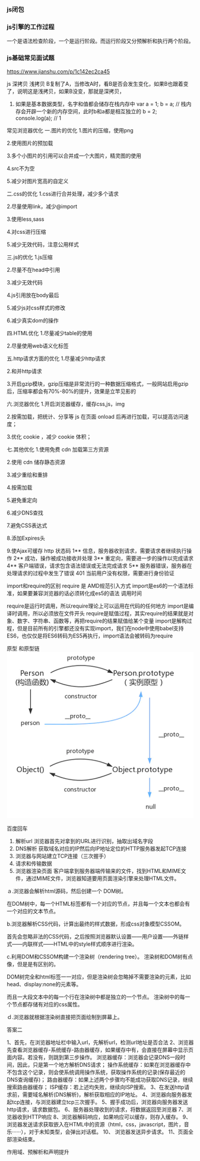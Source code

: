 ### js闭包

### js引擎的工作过程
一个是语法检查阶段，一个是运行阶段。而运行阶段又分预解析和执行两个阶段。
### js基础常见面试题
https://www.jianshu.com/p/1c142ec2ca45

js 深拷贝 浅拷贝
B复制了A，当修改A时，看B是否会发生变化，如果B也跟着变了，说明这是浅拷贝，如果B没变，那就是深拷贝，
1. 如果是基本数据类型，名字和值都会储存在栈内存中
var a = 1;
b = a; // 栈内存会开辟一个新的内存空间，此时b和a都是相互独立的
b = 2;
console.log(a); // 1


常见浏览器优化
一.图片的优化
1.图片的压缩，使用png

2.使用图片的预加载

3.多个小图片的引用可以合并成一个大图片，精灵图的使用

4.src不为空

5.减少对图片宽高的自定义

二.css的优化
1.css进行合并处理，减少多个请求

2.尽量使用link，减少@import

3.使用less,sass

4.对css进行压缩

5.减少无效代码，注意公用样式

三.js的优化
1.js压缩

2.尽量不在head中引用

3.减少无效代码

4.js引用放在body最后

5.减少js对css样式的修改

6.减少真实dom的操作

四.HTML优化
1.尽量减少table的使用

2.尽量使用web语义化标签

五.http请求方面的优化
1.尽量减少http请求

2.和并http请求

3.开启gzip模块，gzip压缩是非常流行的一种数据压缩格式，一般网站启用gzip后，压缩率都会有70%-80%的提升，效果是立竿见影的

六.浏览器优化
1.开启浏览器缓存，缓存css,js，img

2.按需加载，把统计、分享等 js 在页面 onload 后再进行加载，可以提高访问速度；

3.优化 cookie ，减少 cookie 体积；

七.其他优化
1.使用免费 cdn 加载第三方资源

2.使用 cdn 储存静态资源

3.减少重绘和重排

4.按需加载

5.避免重定向

6.减少DNS查找

7.避免CSS表达式

8.添加Expires头

9.使Ajax可缓存
http 状态码
1**	信息，服务器收到请求，需要请求者继续执行操作
2**	成功，操作被成功接收并处理
3**	重定向，需要进一步的操作以完成请求
4**	客户端错误，请求包含语法错误或无法完成请求
5**	服务器错误，服务器在处理请求的过程中发生了错误
401 当前用户没有权限，需要进行身份验证

import和require的区别
require 是 AMD规范引入方式
import是es6的一个语法标准，如果要兼容浏览器的话必须转化成es5的语法
调用时间

require是运行时调用，所以require理论上可以运用在代码的任何地方
import是编译时调用，所以必须放在文件开头
require是赋值过程，其实require的结果就是对象、数字、字符串、函数等，再把require的结果赋值给某个变量
import是解构过程，但是目前所有的引擎都还没有实现import，我们在node中使用babel支持ES6，也仅仅是将ES6转码为ES5再执行，import语法会被转码为require


原型 和原型链 
![](images/yx.png)

百度回车
1. 解析url
浏览器首先对拿到的URL进行识别，抽取出域名字段
2. DNS解析
获取域名对应的IP然后向IP地址定位的HTTP服务器发起TCP连接
3. 浏览器与网站建立TCP连接（三次握手）
4. 请求和传输数据
5. 浏览器渲染页面
 客户端拿到服务器端传输来的文件，找到HTML和MIME文件，通过MIME文件，浏览器知道要用页面渲染引擎来处理HTML文件。

ａ.浏览器会解析html源码，然后创建一个 DOM树。

在DOM树中，每一个HTML标签都有一个对应的节点，并且每一个文本也都会有一个对应的文本节点。

b.浏览器解析CSS代码，计算出最终的样式数据，形成css对象模型CSSOM。

首先会忽略非法的CSS代码，之后按照浏览器默认设置——用户设置——外链样式——内联样式——HTML中的style样式顺序进行渲染。

c.利用DOM和CSSOM构建一个渲染树（rendering tree）。
渲染树和DOM树有点像，但是是有区别的。

DOM树完全和html标签一一对应，但是渲染树会忽略掉不需要渲染的元素，比如head、display:none的元素等。

而且一大段文本中的每一个行在渲染树中都是独立的一个节点。
渲染树中的每一个节点都存储有对应的css属性。

ｄ.浏览器就根据渲染树直接把页面绘制到屏幕上。

答案二

1、首先，在浏览器地址栏中输入url，先解析url，检测url地址是否合法
2、浏览器先查看浏览器缓存-系统缓存-路由器缓存，如果缓存中有，会直接在屏幕中显示页面内容。若没有，则跳到第三步操作。
浏览器缓存：浏览器会记录DNS一段时间，因此，只是第一个地方解析DNS请求；
操作系统缓存：如果在浏览器缓存中不包含这个记录，则会使系统调用操作系统，获取操作系统的记录(保存最近的DNS查询缓存)；
路由器缓存：如果上述两个步骤均不能成功获取DNS记录，继续搜索路由器缓存；
ISP缓存：若上述均失败，继续向ISP搜索。
3、在发送http请求前，需要域名解析(DNS解析)，解析获取相应的IP地址。
4、浏览器向服务器发起tcp连接，与浏览器建立tcp三次握手。
5、握手成功后，浏览器向服务器发送http请求，请求数据包。
6、服务器处理收到的请求，将数据返回至浏览器
7、浏览器收到HTTP响应
8、浏览器解码响应，如果响应可以缓存，则存入缓存。
9、 浏览器发送请求获取嵌入在HTML中的资源（html，css，javascript，图片，音乐······），对于未知类型，会弹出对话框。
10、 浏览器发送异步请求。
11、页面全部渲染结束。

作用域、预解析和声明提升